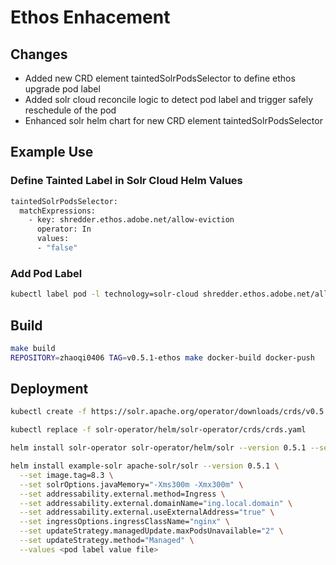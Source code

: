 # Ethos Enhacement
## Changes
- Added new CRD element taintedSolrPodsSelector to define ethos upgrade pod label
- Added solr cloud reconcile logic to detect pod label and trigger safely reschedule of the pod
- Enhanced solr helm chart for new CRD element taintedSolrPodsSelector

## Example Use
### Define Tainted Label in Solr Cloud Helm Values
```sh
taintedSolrPodsSelector:
  matchExpressions:
    - key: shredder.ethos.adobe.net/allow-eviction
      operator: In
      values:
      - "false"
```
### Add Pod Label
```sh
kubectl label pod -l technology=solr-cloud shredder.ethos.adobe.net/allow-eviction=false
```
## Build
```sh
make build
REPOSITORY=zhaoqi0406 TAG=v0.5.1-ethos make docker-build docker-push
```
## Deployment 
```sh
kubectl create -f https://solr.apache.org/operator/downloads/crds/v0.5.1/all-with-dependencies.yaml

kubectl replace -f solr-operator/helm/solr-operator/crds/crds.yaml

helm install solr-operator solr-operator/helm/solr --version 0.5.1 --set image.repository=zhaoqi0406/solr-operator --set image.tag=v0.5.1-ethos

helm install example-solr apache-solr/solr --version 0.5.1 \
  --set image.tag=8.3 \
  --set solrOptions.javaMemory="-Xms300m -Xmx300m" \
  --set addressability.external.method=Ingress \
  --set addressability.external.domainName="ing.local.domain" \
  --set addressability.external.useExternalAddress="true" \
  --set ingressOptions.ingressClassName="nginx" \
  --set updateStrategy.managedUpdate.maxPodsUnavailable="2" \
  --set updateStrategy.method="Managed" \
  --values <pod label value file>
```





